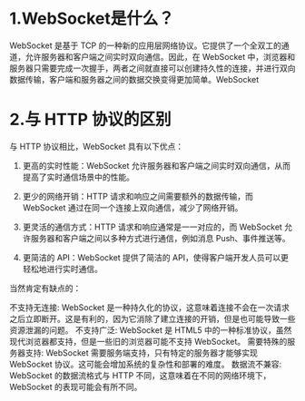# 1.WebSocket是什么？
WebSocket 是基于 TCP 的一种新的应用层网络协议。它提供了一个全双工的通道，允许服务器和客户端之间实时双向通信。因此，在 WebSocket 中，浏览器和服务器只需要完成一次握手，两者之间就直接可以创建持久性的连接，并进行双向数据传输，客户端和服务器之间的数据交换变得更加简单。WebSocket

# 2.与 HTTP 协议的区别
与 HTTP 协议相比，WebSocket 具有以下优点：

1. 更高的实时性能：WebSocket 允许服务器和客户端之间实时双向通信，从而提高了实时通信场景中的性能。

2. 更少的网络开销：HTTP 请求和响应之间需要额外的数据传输，而 WebSocket 通过在同一个连接上双向通信，减少了网络开销。

3. 更灵活的通信方式：HTTP 请求和响应通常是一一对应的，而 WebSocket 允许服务器和客户端之间以多种方式进行通信，例如消息 Push、事件推送等。

4. 更简洁的 API：WebSocket 提供了简洁的 API，使得客户端开发人员可以更轻松地进行实时通信。


当然肯定有缺点的：

不支持无连接: WebSocket 是一种持久化的协议，这意味着连接不会在一次请求之后立即断开。这是有利的，因为它消除了建立连接的开销，但是也可能导致一些资源泄漏的问题。
不支持广泛: WebSocket 是 HTML5 中的一种标准协议，虽然现代浏览器都支持，但是一些旧的浏览器可能不支持 WebSocket。
需要特殊的服务器支持: WebSocket 需要服务端支持，只有特定的服务器才能够实现 WebSocket 协议。这可能会增加系统的复杂性和部署的难度。
数据流不兼容: WebSocket 的数据流格式与 HTTP 不同，这意味着在不同的网络环境下，WebSocket 的表现可能会有所不同。